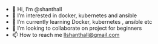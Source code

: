 - 👋 Hi, I’m @shanthall
- 👀 I’m interested in docker, kubernetes and ansible
- 🌱 I’m currently learning Docker, kubernetes , ansible etc
- 💞️ I’m looking to collaborate on project for beginners
- 📫 How to reach me llshanthall@gmail.com

<!---
shanthall/shanthall is a ✨ special ✨ repository because its `README.md` (this file) appears on your GitHub profile.
You can click the Preview link to take a look at your changes.
--->
